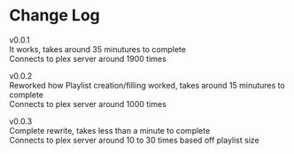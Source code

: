 # Change Log

v0.0.1  
It works, takes around 35 minutures to complete  
Connects to plex server around 1900 times

v0.0.2  
Reworked how Playlist creation/filling worked, takes around 15 minutures to complete  
Connects to plex server around 1000 times


v0.0.3  
Complete rewrite, takes less than a minute to complete  
Connects to plex server around 10 to 30 times based off playlist size
